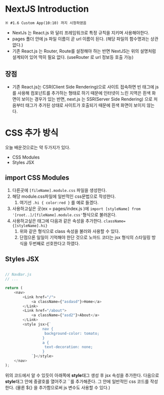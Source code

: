 # NextJS Introduction

`※ #1.6 Custom App(10:10) 까지 시청하였음`

 - NextJs 는 React.js 와 달리 프레임워크로 특정 규칙을 지키며 사용해야한다.
 - pages 폴더 안에 js 파일 이름이 곧 url 이름이 된다. (해당 파일의 함수명과는 상관 없다.)
 - 기존 React.js 는 Router, Route를 설정해야 하는 반면 NextJS는 위의 설명처럼 설계되어 있어 딱히 필요 없다. (useRouter 로 url 정보등 호출 가능)

## 장점

 - 기존 React.js는 CSR(Client Side Rendering)으로 사이트 접속하면 빈 태그에 js를 사용해 컴포넌트를 추가하는 형태로
하기 때문에 인터넷이 느린 지역은 흰색 화면이 보이는 경우가 있는 반면, next.js 는 SSR(Server Side Rendering) 으로 처음부터
태그가 추가된 상태로 사이트가 호출되기 때문에 흰색 화면이 보이지 않는다.
 
# CSS 추가 방식

오늘 배운것으로는 약 두가지가 있다.

 - CSS Modules
 - Styles JSX

## import CSS Modules

1. 다른곳에 `[fileName].module.css` 파일을 생성한다.
2. 해당 module.css파일에 일반적인 css문법으로 작성한다.
   1. 여기선 `.hi { color:red }` 를 예로 들겠다.
3. 사용하고싶은 곳(ex = pages/index.js )에 `import [styleName] from '[root..]/[fileName].module.css'`형식으로 불러온다.
4. 사용하고싶은 태그에 다음과 같은 속성을 추가한다. `className={[styleName].hi}`
   1. 위와 같은 형식으로 class 속성을 불러와 사용할 수 있다.
   2. 단점으론 일일이 기억해야 한단 것으로 노마드 코더는 jsx 형식의 스타일링 방식을 두번째로 선호한다고 하였다.

##  Styles JSX

```javascript

// NavBar.js
// ...

return (
    <nav>
        <Link href="/">
            <a className={"asdasd"}>Home</a>
        </Link>
        <Link href="/about">
            <a className={"asd2"}>About</a>
        </Link>
        <style jsx>{`
                 nav {
                  background-color: tomato;
                 }
                 a {
                  text-decoration: none;
                 }
            `}</style>
    </nav>
);

```

위의 코드에서 알 수 있듯이 아래쪽에 **style**태그 생성 후 jsx 속성을 추가한다.
다음으로 **style**태그 안에 중괄호를 열어주고 ``를 추가해준다. 그 안에 일반적인 css 코드를 작성한다.
(물론 ${} 을 추가함으로써 js 변수도 사용할 수 있다.)
